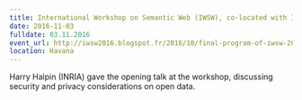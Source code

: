```yaml
---
title: International Workshop on Semantic Web (IWSW), co-located with International Congress on Information (INFO 2016)
date: 2016-11-03
fulldate: 03.11.2016
event_url: http://iwsw2016.blogspot.fr/2016/10/final-program-of-iwsw-2016.html
location: Havana
---
```


Harry Halpin (INRIA) gave the opening talk at the workshop, discussing security and privacy considerations on open data.
